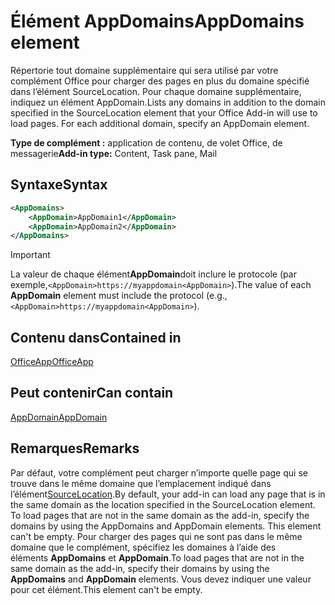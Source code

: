 # <a name="appdomains-element"></a><span data-ttu-id="ccdc9-101">Élément AppDomains</span><span class="sxs-lookup"><span data-stu-id="ccdc9-101">AppDomains element</span></span>

<span data-ttu-id="ccdc9-p101">Répertorie tout domaine supplémentaire qui sera utilisé par votre complément Office pour charger des pages en plus du domaine spécifié dans l’élément SourceLocation. Pour chaque domaine supplémentaire, indiquez un élément AppDomain.</span><span class="sxs-lookup"><span data-stu-id="ccdc9-p101">Lists any domains in addition to the domain specified in the SourceLocation element that your Office Add-in will use to load pages. For each additional domain, specify an AppDomain element.</span></span>

 <span data-ttu-id="ccdc9-104">**Type de complément :** application de contenu, de volet Office, de messagerie</span><span class="sxs-lookup"><span data-stu-id="ccdc9-104">**Add-in type:** Content, Task pane, Mail</span></span>

## <a name="syntax"></a><span data-ttu-id="ccdc9-105">Syntaxe</span><span class="sxs-lookup"><span data-stu-id="ccdc9-105">Syntax</span></span>

```XML
<AppDomains>
    <AppDomain>AppDomain1</AppDomain>
    <AppDomain>AppDomain2</AppDomain>
</AppDomains>
```

> [!IMPORTANT]
> <span data-ttu-id="ccdc9-106">La valeur de chaque élément**AppDomain**doit inclure le protocole (par exemple,`<AppDomain>https://myappdomain<AppDomain>`).</span><span class="sxs-lookup"><span data-stu-id="ccdc9-106">The value of each **AppDomain** element must include the protocol (e.g., `<AppDomain>https://myappdomain<AppDomain>`).</span></span>

## <a name="contained-in"></a><span data-ttu-id="ccdc9-107">Contenu dans</span><span class="sxs-lookup"><span data-stu-id="ccdc9-107">Contained in</span></span>

[<span data-ttu-id="ccdc9-108">OfficeApp</span><span class="sxs-lookup"><span data-stu-id="ccdc9-108">OfficeApp</span></span>](officeapp.md)

## <a name="can-contain"></a><span data-ttu-id="ccdc9-109">Peut contenir</span><span class="sxs-lookup"><span data-stu-id="ccdc9-109">Can contain</span></span>

[<span data-ttu-id="ccdc9-110">AppDomain</span><span class="sxs-lookup"><span data-stu-id="ccdc9-110">AppDomain</span></span>](appdomain.md)

## <a name="remarks"></a><span data-ttu-id="ccdc9-111">Remarques</span><span class="sxs-lookup"><span data-stu-id="ccdc9-111">Remarks</span></span>

<span data-ttu-id="ccdc9-112">Par défaut, votre complément peut charger n’importe quelle page qui se trouve dans le même domaine que l’emplacement indiqué dans l’élément[SourceLocation](sourcelocation.md).</span><span class="sxs-lookup"><span data-stu-id="ccdc9-112">By default, your add-in can load any page that is in the same domain as the location specified in the SourceLocation element. To load pages that are not in the same domain as the add-in, specify the domains by using the AppDomains and AppDomain elements. This element can't be empty.</span></span> <span data-ttu-id="ccdc9-113">Pour charger des pages qui ne sont pas dans le même domaine que le complément, spécifiez les domaines à l’aide des éléments **AppDomains** et **AppDomain**.</span><span class="sxs-lookup"><span data-stu-id="ccdc9-113">To load pages that are not in the same domain as the add-in, specify their domains by using the **AppDomains** and **AppDomain** elements.</span></span> <span data-ttu-id="ccdc9-114">Vous devez indiquer une valeur pour cet élément.</span><span class="sxs-lookup"><span data-stu-id="ccdc9-114">This element can't be empty.</span></span>
